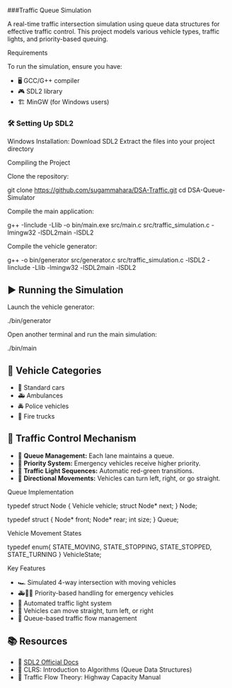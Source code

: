 ###Traffic Queue Simulation

A real-time traffic intersection simulation using queue data structures for effective traffic control. This project models various vehicle types, traffic lights, and priority-based queuing.



Requirements

To run the simulation, ensure you have:

- 🖥️ GCC/G++ compiler
- 🎮 SDL2 library
- 🏗️ MinGW (for Windows users)

### 🛠 Setting Up SDL2

Windows Installation:
Download SDL2
Extract the files into your project directory

Compiling the Project

Clone the repository:

git clone https://github.com/sugammahara/DSA-Traffic.git
cd DSA-Queue-Simulator

 Compile the main application:

g++ -Iinclude -Llib -o bin/main.exe src/main.c src/traffic_simulation.c -lmingw32 -lSDL2main -lSDL2


Compile the vehicle generator:

g++ -o bin/generator src/generator.c src/traffic_simulation.c -lSDL2 -Iinclude -Llib -lmingw32 -lSDL2main -lSDL2


## ▶️ Running the Simulation

Launch the vehicle generator:

./bin/generator

Open another terminal and run the main simulation:

./bin/main

## 🚙 Vehicle Categories
- 🚗 Standard cars
- 🚑 Ambulances
- 🚔 Police vehicles
- 🚒 Fire trucks

## 🏁 Traffic Control Mechanism

- 🚦 **Queue Management:** Each lane maintains a queue.
- 🚨 **Priority System:** Emergency vehicles receive higher priority.
- 🔄 **Traffic Light Sequences:** Automatic red-green transitions.
- 🔁 **Directional Movements:** Vehicles can turn left, right, or go straight.


Queue Implementation

typedef struct Node {
    Vehicle vehicle;
    struct Node* next;
} Node;

typedef struct {
    Node* front;
    Node* rear;
    int size;
} Queue;


Vehicle Movement States

typedef enum{
    STATE_MOVING,
    STATE_STOPPING,
    STATE_STOPPED,
    STATE_TURNING
    } VehicleState;

Key Features

- 🏎️ Simulated 4-way intersection with moving vehicles
- 🚑🚓🚒 Priority-based handling for emergency vehicles
- 🚦 Automated traffic light system
- 🔄 Vehicles can move straight, turn left, or right
- 🎯 Queue-based traffic flow management

## 📚 Resources
- 📖 [SDL2 Official Docs](https://wiki.libsdl.org/)
- 📘 CLRS: Introduction to Algorithms (Queue Data Structures)
- 🚦 Traffic Flow Theory: Highway Capacity Manual

